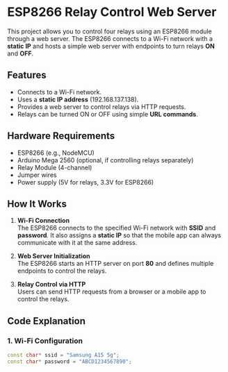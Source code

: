 # ESP8266 Relay Control Web Server

This project allows you to control four relays using an ESP8266 module through a web server. The ESP8266 connects to a Wi-Fi network with a **static IP** and hosts a simple web server with endpoints to turn relays **ON** and **OFF**.

## Features
- Connects to a Wi-Fi network.
- Uses a **static IP address** (192.168.137.138).
- Provides a web server to control relays via HTTP requests.
- Relays can be turned ON or OFF using simple **URL commands**.

## Hardware Requirements
- ESP8266 (e.g., NodeMCU)
- Arduino Mega 2560 (optional, if controlling relays separately)
- Relay Module (4-channel)
- Jumper wires
- Power supply (5V for relays, 3.3V for ESP8266)

## How It Works
1. **Wi-Fi Connection**  
   The ESP8266 connects to the specified Wi-Fi network with **SSID** and **password**. It also assigns a **static IP** so that the mobile app can always communicate with it at the same address.

2. **Web Server Initialization**  
   The ESP8266 starts an HTTP server on port **80** and defines multiple endpoints to control the relays.

3. **Relay Control via HTTP**  
   Users can send HTTP requests from a browser or a mobile app to control the relays.

## Code Explanation
### 1. Wi-Fi Configuration
```cpp
const char* ssid = "Samsung A15 5g";  
const char* password = "ABCD1234567890"; 
